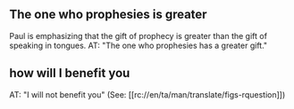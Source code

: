 ## The one who prophesies is greater ##

Paul is emphasizing that the gift of prophecy is greater than the gift of speaking in tongues. AT: "The one who prophesies has a greater gift."

## how will I benefit you ##

AT: "I will not benefit you" (See: [[rc://en/ta/man/translate/figs-rquestion]])